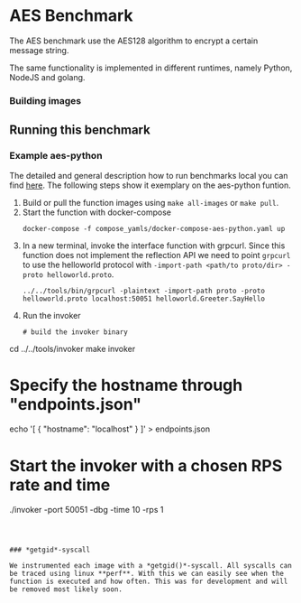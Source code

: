 # AES Benchmark

The AES benchmark use the AES128 algorithm to encrypt a certain message string.

The same functionality is implemented in different runtimes, namely Python, NodeJS and golang.



### Building images

###

## Running this benchmark

### Example aes-python

The detailed and general description how to run benchmarks local you can find [here](../../docs/running_locally.md). The following steps show it exemplary on the aes-python funtion.
1. Build or pull the function images using `make all-images` or `make pull`.
2. Start the function with docker-compose
   ```
   docker-compose -f compose_yamls/docker-compose-aes-python.yaml up
   ```
3. In a new terminal, invoke the interface function with grpcurl. Since this function does not implement the reflection API we need to point `grpcurl` to use the helloworld protocol with `-import-path <path/to proto/dir> -proto helloworld.proto`.
   ```
   ../../tools/bin/grpcurl -plaintext -import-path proto -proto helloworld.proto localhost:50051 helloworld.Greeter.SayHello
   ```
4. Run the invoker
   ```
   # build the invoker binary
  cd ../../tools/invoker
  make invoker

  # Specify the hostname through "endpoints.json"
  echo '[ { "hostname": "localhost" } ]' > endpoints.json

  # Start the invoker with a chosen RPS rate and time
  ./invoker -port 50051 -dbg -time 10 -rps 1
   ```



### *getgid*-syscall

We instrumented each image with a *getgid()*-syscall. All syscalls can be traced using linux **perf**. With this we can easily see when the function is executed and how often. This was for development and will be removed most likely soon.